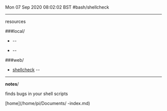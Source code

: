 Mon 07 Sep 2020 08:02:02 BST
#bash/shellcheck

_____


resources

###local/

* []() --  

* [](/home/pi/Documents/) -- 

###web/
* [shellcheck](https://www.shellcheck.net/) --

___

**notes**/

finds bugs in your shell scripts







[home](/home/pi/Documents/ -index.md) 

